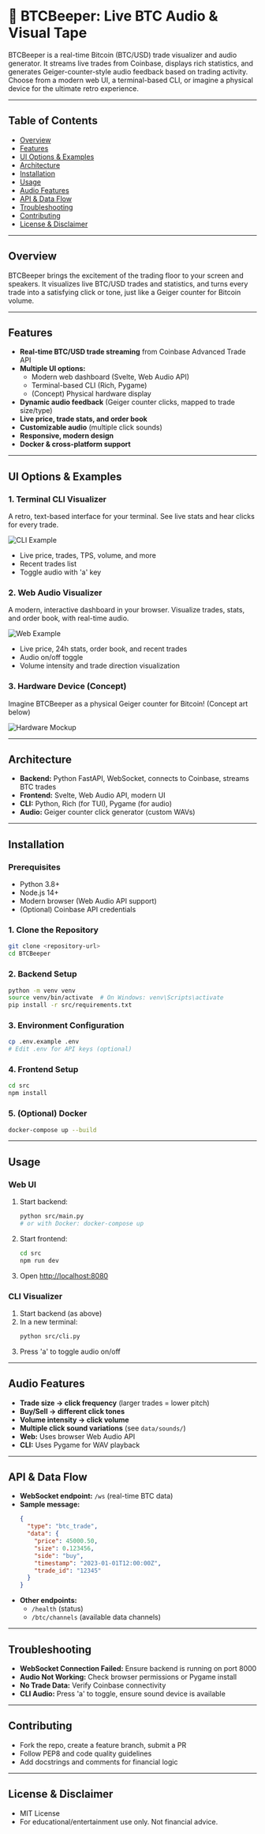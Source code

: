 # 🎵 BTCBeeper: Live BTC Audio & Visual Tape

BTCBeeper is a real-time Bitcoin (BTC/USD) trade visualizer and audio generator. It streams live trades from Coinbase, displays rich statistics, and generates Geiger-counter-style audio feedback based on trading activity. Choose from a modern web UI, a terminal-based CLI, or imagine a physical device for the ultimate retro experience.

---

## Table of Contents
- [Overview](#overview)
- [Features](#features)
- [UI Options & Examples](#ui-options--examples)
- [Architecture](#architecture)
- [Installation](#installation)
- [Usage](#usage)
- [Audio Features](#audio-features)
- [API & Data Flow](#api--data-flow)
- [Troubleshooting](#troubleshooting)
- [Contributing](#contributing)
- [License & Disclaimer](#license--disclaimer)

---

## Overview
BTCBeeper brings the excitement of the trading floor to your screen and speakers. It visualizes live BTC/USD trades and statistics, and turns every trade into a satisfying click or tone, just like a Geiger counter for Bitcoin volume.

---

## Features
- **Real-time BTC/USD trade streaming** from Coinbase Advanced Trade API
- **Multiple UI options:**
  - Modern web dashboard (Svelte, Web Audio API)
  - Terminal-based CLI (Rich, Pygame)
  - (Concept) Physical hardware display
- **Dynamic audio feedback** (Geiger counter clicks, mapped to trade size/type)
- **Live price, trade stats, and order book**
- **Customizable audio** (multiple click sounds)
- **Responsive, modern design**
- **Docker & cross-platform support**

---

## UI Options & Examples

### 1. Terminal CLI Visualizer
A retro, text-based interface for your terminal. See live stats and hear clicks for every trade.

![CLI Example](data/images/BTCBeeper-cli-example.png)

- Live price, trades, TPS, volume, and more
- Recent trades list
- Toggle audio with 'a' key

### 2. Web Audio Visualizer
A modern, interactive dashboard in your browser. Visualize trades, stats, and order book, with real-time audio.

![Web Example](data/images/BTCBeeper-web-example.png)

- Live price, 24h stats, order book, and recent trades
- Audio on/off toggle
- Volume intensity and trade direction visualization

### 3. Hardware Device (Concept)
Imagine BTCBeeper as a physical Geiger counter for Bitcoin! (Concept art below)

![Hardware Mockup](data/images/BTCBeeper.jpg)

---

## Architecture
- **Backend:** Python FastAPI, WebSocket, connects to Coinbase, streams BTC trades
- **Frontend:** Svelte, Web Audio API, modern UI
- **CLI:** Python, Rich (for TUI), Pygame (for audio)
- **Audio:** Geiger counter click generator (custom WAVs)

---

## Installation
### Prerequisites
- Python 3.8+
- Node.js 14+
- Modern browser (Web Audio API support)
- (Optional) Coinbase API credentials

### 1. Clone the Repository
```bash
git clone <repository-url>
cd BTCBeeper
```

### 2. Backend Setup
```bash
python -m venv venv
source venv/bin/activate  # On Windows: venv\Scripts\activate
pip install -r src/requirements.txt
```

### 3. Environment Configuration
```bash
cp .env.example .env
# Edit .env for API keys (optional)
```

### 4. Frontend Setup
```bash
cd src
npm install
```

### 5. (Optional) Docker
```bash
docker-compose up --build
```

---

## Usage
### Web UI
1. Start backend:
   ```bash
   python src/main.py
   # or with Docker: docker-compose up
   ```
2. Start frontend:
   ```bash
   cd src
   npm run dev
   ```
3. Open [http://localhost:8080](http://localhost:8080)

### CLI Visualizer
1. Start backend (as above)
2. In a new terminal:
   ```bash
   python src/cli.py
   ```
3. Press 'a' to toggle audio on/off

---

## Audio Features
- **Trade size → click frequency** (larger trades = lower pitch)
- **Buy/Sell → different click tones**
- **Volume intensity → click volume**
- **Multiple click sound variations** (see `data/sounds/`)
- **Web:** Uses browser Web Audio API
- **CLI:** Uses Pygame for WAV playback

---

## API & Data Flow
- **WebSocket endpoint:** `/ws` (real-time BTC data)
- **Sample message:**
  ```json
  {
    "type": "btc_trade",
    "data": {
      "price": 45000.50,
      "size": 0.123456,
      "side": "buy",
      "timestamp": "2023-01-01T12:00:00Z",
      "trade_id": "12345"
    }
  }
  ```
- **Other endpoints:**
  - `/health` (status)
  - `/btc/channels` (available data channels)

---

## Troubleshooting
- **WebSocket Connection Failed:** Ensure backend is running on port 8000
- **Audio Not Working:** Check browser permissions or Pygame install
- **No Trade Data:** Verify Coinbase connectivity
- **CLI Audio:** Press 'a' to toggle, ensure sound device is available

---

## Contributing
- Fork the repo, create a feature branch, submit a PR
- Follow PEP8 and code quality guidelines
- Add docstrings and comments for financial logic

---

## License & Disclaimer
- MIT License
- For educational/entertainment use only. Not financial advice.



